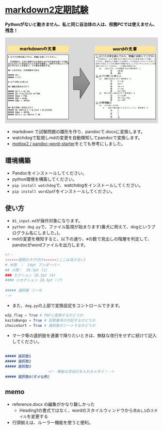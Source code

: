 # [markdown2定期試験](https://phys-ken.github.io/md2exam/)
 **Pythonがないと動きません、私と同じ自治体の人は、校務PCでは使えません、残念！**

![画像](./figs/pandoc_top.png)

* markdown で試験問題の雛形を作り、pandocで.docxに変換します。
* watchdogで監視しmdの変更を自動検知してpandocで変換します。
* [mottox2
/
pandoc-word-starter](https://github.com/mottox2/pandoc-word-starter)をとても参考にしました。


## 環境構築

* Pandocをインストールしてください。
* python環境を構築してください。
* `pip install watchdog`で、watchdogをインストールしてください。
* `pip install word2pdf`をインストールしてください。


## 使い方
* `01_input.md`が操作対象になります。
* `python dog.py`で、ファイル監視が始まります(番犬に例えて、dogというプログラム名にしました。)。 
* mdの変更を検知すると、以下の通り、`#`の数で見出しの階層を判定して、pandocがwordファイルを出力します。

```html
<!-- 
------設問のタグ付け------(ここは消さない)
# 大問　：　14pt アンダーバー
## 小問：　10.5pt (1)
### セクション 10.5pt (A)
#### 小セクション 10.5pt (ア)

##### 選択肢 ①〜⑩
-->
```

* また、`dog.py`の上部で変換設定をコントロールできます。

``````Python
w2p_flag = True # PDFに変換するかどうか
kaitoBango = True # 回答番号の付記するかどうか
choiceSort = True # 選択肢のソートするかどうか
``````

* マーク等の選択肢を連番で降りたいときは、無駄な改行をせずに続けて記入してください。

``` markdown

##### 選択肢1
##### 選択肢2
##### 選択肢3
                    <!--無駄な空白行を入れちゃダメ！-->
##### 選択肢4(ダメな例)


```


## memo

* reference.docx の編集がかなり難しかった
    * Heading1の書式ではなく、wordのスタイルウィンドウから`見出し1`の`スタイル`を変更する
* 行頭揃えは、ルーラー機能を使うと便利。



